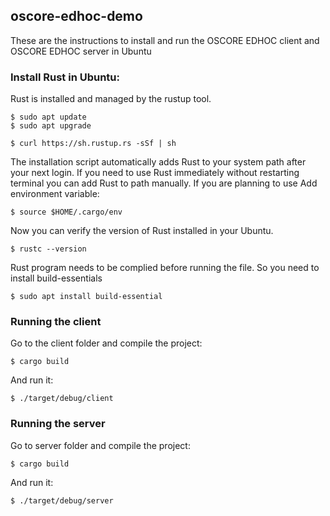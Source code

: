 ## oscore-edhoc-demo
These are the instructions to install and run the OSCORE EDHOC client and OSCORE EDHOC server in Ubuntu

### Install Rust in Ubuntu:

Rust is installed and managed by the rustup tool. 

```console
$ sudo apt update
$ sudo apt upgrade

$ curl https://sh.rustup.rs -sSf | sh
```
The installation script automatically adds Rust to your system path after your next login. If you need to use Rust immediately without restarting terminal you can add Rust to path manually.
If you are planning to use Add environment variable:

```console
$ source $HOME/.cargo/env
```

Now you can verify the version of Rust installed in your Ubuntu.

```console
$ rustc --version 
```
Rust program needs to be complied before running the file. So you need to install build-essentials


```console
$ sudo apt install build-essential
```

### Running the client 

Go to the client folder and compile the project: 

```console
$ cargo build
```

And run it:

```console
$ ./target/debug/client
```

### Running the server 

Go to server folder and compile the project:

```console
$ cargo build
```
And run it:

```console
$ ./target/debug/server
```

